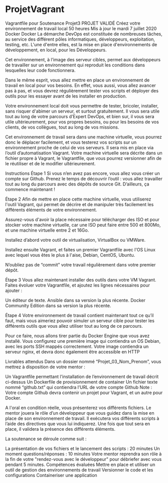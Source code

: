# ProjetVagrant
Vagrantfile pour Soutenance Projet3
PROJET VALIDÉ
Créez votre environnement de travail local
50 heures
Mis à jour le mardi 7 juillet 2020
Docker
Docker
La démarche DevOps est constituée de nombreuses tâches, au service des différent pôles informatiques, développeurs, exploitation, testing, etc. L'une d'entre elles, est la mise en place d'environnements de développement, en local, pour les Développeurs.

Cet environnement, à l’image des serveur cibles, permet aux développeurs de travailler sur un environnement qui reproduit les conditions dans lesquelles leur code fonctionnera.

Dans le même esprit, vous allez mettre en place un environnement de travail en local pour vos besoins. En effet, vous aussi, vous allez avancer pas à pas, et vous devrez régulièrement tester vos scripts et déployer des outils pour les essayer avant de les installer en production.

Votre environnement local doit vous permettre de tester, bricoler, installer, sans risquer d'abimer un serveur, et surtout gratuitement. Il vous sera utile tout au long de votre parcours d’Expert DevOps, et bien sur, il vous sera utile ultérieurement, pour vos propres besoins, ou pour les besoins de vos clients, de vos collègues, tout au long de vos missions.

Cet environnement de travail sera dans une machine virtuelle, vous pourrez donc le déplacer facilement, et vous testerez vos scripts sur un environnement proche de celui de vos serveurs. Il sera mis en place via l’outil d’automatisation Vagrant. Votre machine virtuelle sera décrite dans un fichier propre à Vagrant, le Vagrantfile, que vous pourrez versionner afin de le réutiliser et de le modifier ultérieurement.


Instructions 
Étape 1
Si vous n’en avez pas encore, vous allez vous créer un compte sur Github. Prenez le temps de découvrir l’outil : vous allez travailler tout au long du parcours avec des dépôts de source Git. D’ailleurs, ça commence maintenant  !

Étape 2
Afin de mettre en place cette machine virtuelle, vous utiliserez l'outil Vagrant, qui permet de décrire et de manipuler très facilement les différents éléments de votre environnement.

Assurez-vous d'avoir la place nécessaire pour télécharger des ISO et pour stocker votre machine virtuelle, car une ISO peut faire entre 500 et 800Mo, et une machine virtuelle entre 2 et 16Go.

Installez d’abord votre outil de virtualisation, VirtualBox ou VMWare.

Installez ensuite Vagrant, et faites un premier Vagrantfile avec l'OS Linux avec lequel vous êtes le plus à l'aise, Debian, CentOS, Ubuntu.

N’oubliez pas de “commit” votre travail régulièrement dans votre premier dépôt.

Étape 3
Vous allez maintenant installer des outils dans votre VM Vagrant. Faites évoluer votre Vagrantfile, et ajoutez les lignes nécessaires pour ajouter :

Un éditeur de texte.
Ansible dans sa version la plus récente.
Docker Community Edition dans sa version la plus récente.

Étape 4
Votre environnement de travail contient maintenant tout ce qu’il faut, mais vous aimeriez pouvoir simuler un serveur cible pour tester les différents outils que vous allez utiliser tout au long de ce parcours.

Pour ce faire, nous allons tirer partie du Docker Engine que vous avez installé. Vous configurez une première image qui contiendra un OS Debian, avec les ports SSH mappés correctement. Votre image contiendra un serveur nginx, et devra donc également être accessible en HTTP

 

Livrables attendus
Dans un dossier nommé “Projet_03_Nom_Prenom”, vous mettrez à disposition de votre mentor :

Un Vagrantfile permettant l'installation de l’environnement de travail décrit ci-dessus
Un Dockerfile de provisionnement de container
Un fichier texte nommé “github.txt” qui contiendra l’URL de votre compte Github
Note : Votre compte Github devra contenir un projet pour Vagrant, et un autre pour Docker.

 

A l'oral en condition réelle, vous présenterez vos différents fichiers. Le mentor jouera le rôle d’un développeur que vous guidez dans la mise en place de son environnement de travail. Il exécutera vos différents scripts à l’aide des directives que vous lui indiquerez. Une fois que tout sera en place, il validera la présence des différents éléments.

La soutenance se déroule comme suit :

La présentation de vos fichiers et le lancement des scripts : 20 minutes
Un moment questions/réponses : 10 minutes
Votre mentor reprendra son rôle à la fin de votre "rendez-vous avec le développeur" pour débriefer avec vous pendant 5 minutes.
Compétences évaluées
Mettre en place et utiliser un outil de gestion des environnements de travail
Versionner le code et les configurations
Containeriser une application
